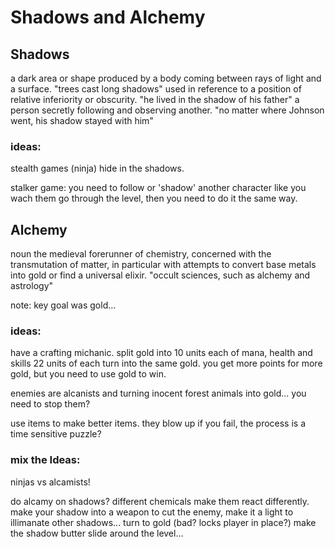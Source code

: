 # Shadows and Alchemy

## Shadows

a dark area or shape produced by a body coming between rays of light and a surface.
"trees cast long shadows"
used in reference to a position of relative inferiority or obscurity.
"he lived in the shadow of his father"
a person secretly following and observing another.
"no matter where Johnson went, his shadow stayed with him"

### ideas:

stealth games (ninja) hide in the shadows.

stalker game: you need to follow or 'shadow' another character like you wach them go through the level, then you need to do it the same way.







## Alchemy

noun
the medieval forerunner of chemistry, concerned with the transmutation of matter, in particular with attempts to convert base metals into gold or find a universal elixir.
"occult sciences, such as alchemy and astrology"

note: key goal was gold...

### ideas:

have a crafting michanic. split gold into 10 units each of mana, health and skills
22 units of each turn into the same gold. you get more points for more gold, but you need to use gold to win.

enemies are alcanists and turning inocent forest animals into gold... you need to stop them?

use items to make better items. they blow up if you fail, the process is a time sensitive puzzle?

### mix the Ideas:

ninjas vs alcamists!

do alcamy on shadows? different chemicals make them react differently. make your shadow into a weapon to cut the enemy, make it a light to illimanate other shadows... turn to gold (bad? locks player in place?) make the shadow butter slide around the level...





